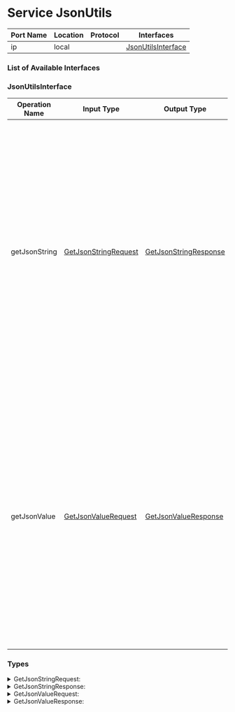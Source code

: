 # Service JsonUtils

| Port Name | Location | Protocol | Interfaces |
| --- | --- | --- | --- |
| ip | local | | <a href='#JsonUtilsInterface'>JsonUtilsInterface</a> |

### List of Available Interfaces

### JsonUtilsInterface

| Operation Name | Input Type | Output Type | Faults | Description |
| --- | --- | --- | --- | --- |
| getJsonString | <a href="#GetJsonStringRequest">GetJsonStringRequest</a> | <a href='#GetJsonStringResponse'>GetJsonStringResponse</a> | <details><summary>JSONCreationError</summary>undefined)</details> | <br>	  Returns the value converted into a JSON string<br>	 <br>	  Each child value corresponds to an attribute, the base values are saved as the default values (attribute "$" or singular value), the "_" helper childs disappear (e.g. a._[i]._[j] -> a[i][j]), the rest gets converted recursively<br>	  |
| getJsonValue | <a href="#GetJsonValueRequest">GetJsonValueRequest</a> | <a href='#GetJsonValueResponse'>GetJsonValueResponse</a> | <details><summary>JSONCreationError</summary>undefined)</details> | <br>	  Returns the JSON string converted into a value<br>	 <br>	  Each attribute corresponds to a child value, the default values (attribute "$" or singular value) are saved as the base values, nested arrays get mapped with the "_" helper childs (e.g. a[i][j] -> a._[i]._[j]), the rest gets converted recursively<br>	  |


### Types

<details>
<summary><span id="GetJsonStringRequest">GetJsonStringRequest: 
</span>
</summary>

##### Type Declaration
<pre>
undefined
</pre>
</details>
<details>
<summary><span id="GetJsonStringResponse">GetJsonStringResponse: 
</span>
</summary>

##### Type Declaration
<pre>
string
</pre>
</details>
<details>
<summary><span id="GetJsonValueRequest">GetJsonValueRequest: 
</span>
</summary>

##### Type Declaration
<pre>
any &#123;
&nbsp;&nbsp;strictEncoding[0,1]: bool // 
&nbsp;&nbsp;charset[0,1]: string // 
&#125;
</pre>
</details>
<details>
<summary><span id="GetJsonValueResponse">GetJsonValueResponse: 
</span>
</summary>

##### Type Declaration
<pre>
undefined
</pre>
</details>
